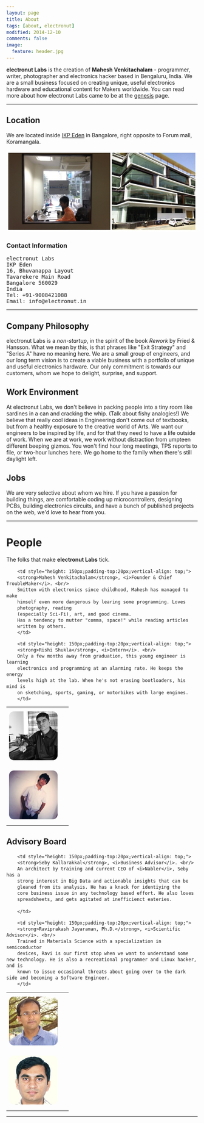 ```yaml
---
layout: page
title: About
tags: [about, electronut]
modified: 2014-12-10
comments: false
image:
  feature: header.jpg
---
```


**electronut Labs** is the creation of **Mahesh Venkitachalam** -
  programmer, writer, photographer and electronics hacker based in
  Bengaluru, India. We are a small business focused on creating
  unique, useful electronics hardware and educational content for
  Makers worldwide. You can read more about how electronut Labs 
  came to be at the [genesis][2] page.

<hr/>

## Location

We are located inside [IKP Eden][1] in Bangalore, right opposite to 
Forum mall, Koramangala. 

![electronut Labs](/images/2016/01/el-office.jpg)

### Contact Information

<pre>
electronut Labs
IKP Eden
16, Bhuvanappa Layout
Tavarekere Main Road
Bangalore 560029
India
Tel: +91-9008421088
Email: info@electronut.in
</pre>

<hr/>

## Company Philosophy

electronut Labs is a *non-startup*, in the spirit of the book *Rework*
by Fried & Hansson. What we mean by this, is that phrases like "Exit
Strategy" and "Series A" have no meaning here. We are a small group of
engineers, and our long term vision is to create a viable business
with a portfolio of unique and useful electronics hardware. Our only 
commitment is towards our customers, whom we hope to delight, surprise, 
and support.

## Work Environment

At electronut Labs, we don't believe in packing people into a tiny
room like sardines in a can and cracking the whip. (Talk about fishy
analogies!) We believe that really cool ideas in Engineering don't
come out of textbooks, but from a healthy exposure to the creative
world of Arts. We want our engineers to be inspired by life, and for
that they need to have a life outside of work. When we are at work, we
work without distraction from umpteen different beeping gizmos. You
won't find hour long meetings, TPS reports to file, or two-hour
lunches here. We go home to the family when there's still daylight
left.

## Jobs

We are very selective about whom we hire. If you have a passion for
building things, are comfortable coding up microcontrollers, designing
PCBs, building electronics circuits, and have a bunch of published
projects on the web, we'd love to hear from you.

<hr/>

# People

The folks that make **electronut Labs** tick.

<!-- start table -->
<table>

<!-- row #1 -->
<tr>
        <td style="width: 150px; height: 150px;margin:auto;">
        <img src="/images/2016/01/mahesh-portrait.jpg" style = "border-radius: 10%;" />
        </td>

        <td style="height: 150px;padding-top:20px;vertical-align: top;">
        <strong>Mahesh Venkitachalam</strong>, <i>Founder & Chief TroubleMaker</i>. <br/>
        Smitten with electronics since childhood, Mahesh has managed to make 
        himself even more dangerous by learing some programming. Loves 
        photography, reading 
        (especially Sci-Fi), art, and good cinema. 
        Has a tendency to mutter "comma, space!" while reading articles 
        written by others.
        </td>
</tr>

<!-- row #2 -->
<tr>
        <td style="width: 150px; height: 150px;margin:auto;">
        <img src="/images/2016/01/rishi-portrait.jpg" style = "border-radius: 10%;" />
        </td>

        <td style="height: 150px;padding-top:20px;vertical-align: top;">
        <strong>Rishi Shukla</strong>, <i>Intern</i>. <br/>
        Only a few months away from graduation, this young engineer is learning 
        electronics and programming at an alarming rate. He keeps the energy 
        levels high at the lab. When he's not erasing bootloaders, his mind is 
        on sketching, sports, gaming, or motorbikes with large engines.
        </td>
</tr>


</table>

## Advisory Board

<table>

<!-- row #1 -->
<tr>
        <td style="width: 150px; height: 150px;margin:auto;">
        <img src="/images/2016/01/seby-portrait.jpg" style = "border-radius: 10%;" />
        </td>

        <td style="height: 150px;padding-top:20px;vertical-align: top;">
        <strong>Seby Kallarakkal</strong>, <i>Business Advisor</i>. <br/>
        An architect by training and current CEO of <i>Nabler</i>, Seby has a
        strong interest in Big Data and actionable insights that can be
        gleaned from its analysis. He has a knack for identiying the
        core business issue in any technology based effort. He also loves
        spreadsheets, and gets agitated at inefficienct eateries.

        </td>
</tr>

<!-- row #2 -->
<tr>
        <td style="width: 150px; height: 150px;margin:auto;">
        <img src="/images/2016/01/ravi-portrait.jpg" style = "border-radius: 10%;" />
        </td>

        <td style="height: 150px;padding-top:20px;vertical-align: top;">
        <strong>Raviprakash Jayaraman, Ph.D.</strong>, <i>Scientific Advisor</i>. <br/>
        Trained in Materials Science with a specialization in semiconductor 
        devices, Ravi is our first stop when we want to understand some new technology. He is also a recreational programmer and Linux hacker, and is 
        known to issue occasional threats about going over to the dark side and becoming a Software Engineer. 
        </td>
</tr>


</table>

<hr/>

[1]: http://ikpeden.com/
[2]: http://electronut.in/genesis
